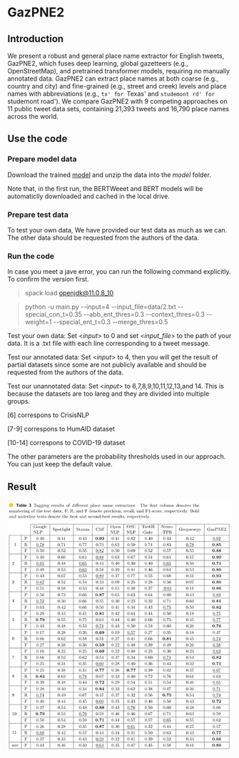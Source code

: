 # GazPNE2
## Introduction
We present a robust and general place name extractor for English tweets, GazPNE2,  which fuses deep learning, global gazetteers (e.g., OpenStreetMap), and pretrained transformer models, requiring no manually annotated data. GazPNE2 can extract place names at both coarse (e.g., country and city) and fine-grained (e.g., street and creek) levels and place names with abbreviations (e.g., `tx' for `Texas' and `studemont rd' for `studemont road'). We compare GazPNE2 with 9 competing approaches on 11 public tweet data sets, containing 21,393 tweets and 16,790 place names across the world.
## Use the code
### Prepare model data
Download the trained [model](https://drive.google.com/file/d/1j4CSF13Uoajcfh1h-yBuvVXo_-rub05o/view?usp=sharing) and unzip the data into the _model_ folder.

Note that, in the first run, the BERTWeeet and BERT models will be automaticlly downloaded and cached in the local drive.

### Prepare test data
To test your own data, 
We have provided our test data as much as we can. The other data should be requested from the authors of the data. 


### Run the code
In case you meet a jave error, you can run the following command explicitly. To confirm the version first.

> spack load openjdk@11.0.8_10

> python -u main.py --input=4 --input_file=data/2.txt --special_con_t=0.35  --abb_ent_thres=0.3 --context_thres=0.3 --weight=1 --special_ent_t=0.3 --merge_thres=0.5 
 
Test your own data: Set <*input*> to 0 and set <*input_file*> to the path of your data. It is a .txt file with each line corresponding to a tweet message.

Test our annotated data: Set <*input*> to 4, then you will get the result of partial datasets since some are not publicly available and should be requested from the authors of the data.

Test our unannotated data: Set <*input*> to 6,7,8,9,10,11,12,13,and 14. This is because the datasets are too lareg and they are divided into multiple groups.

[6] correspons to CrisisNLP

[7-9] correspons to HumAID dataset

[10-14] correspons to COVID-19 dataset

The other parameters are the probability thresholds used in our approach. You can just keep the default value.


## Result
<p align="center">
<a href="url">
 <img src="figure/result.png" ></a>
</p>
